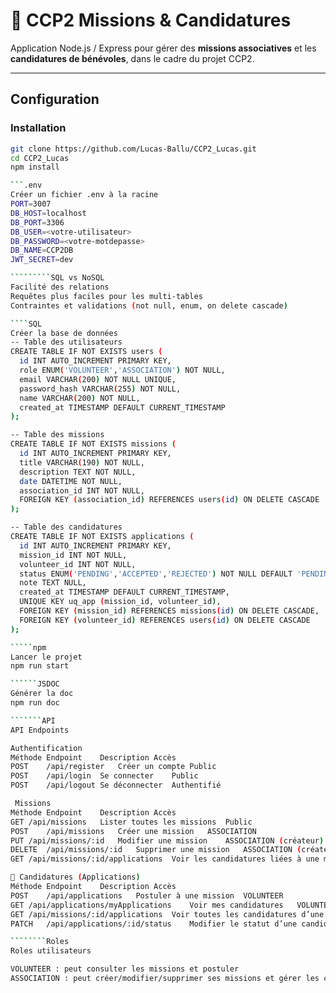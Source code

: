 # 📌 CCP2 Missions & Candidatures

Application Node.js / Express pour gérer des **missions associatives** et les **candidatures de bénévoles**, dans le cadre du projet CCP2.

---

## Configuration

### Installation

``````````bash
git clone https://github.com/Lucas-Ballu/CCP2_Lucas.git
cd CCP2_Lucas
npm install

```.env
Créer un fichier .env à la racine
PORT=3007
DB_HOST=localhost
DB_PORT=3306
DB_USER=<votre-utilisateur>
DB_PASSWORD=<votre-motdepasse>
DB_NAME=CCP2DB
JWT_SECRET=dev

`````````SQL vs NoSQL
Facilité des relations
Requêtes plus faciles pour les multi-tables
Contraintes et validations (not null, enum, on delete cascade)

````SQL
Créer la base de données
-- Table des utilisateurs
CREATE TABLE IF NOT EXISTS users (
  id INT AUTO_INCREMENT PRIMARY KEY,
  role ENUM('VOLUNTEER','ASSOCIATION') NOT NULL,
  email VARCHAR(200) NOT NULL UNIQUE,
  password_hash VARCHAR(255) NOT NULL,
  name VARCHAR(200) NOT NULL,
  created_at TIMESTAMP DEFAULT CURRENT_TIMESTAMP
);

-- Table des missions
CREATE TABLE IF NOT EXISTS missions (
  id INT AUTO_INCREMENT PRIMARY KEY,
  title VARCHAR(190) NOT NULL,
  description TEXT NOT NULL,
  date DATETIME NOT NULL,
  association_id INT NOT NULL,
  FOREIGN KEY (association_id) REFERENCES users(id) ON DELETE CASCADE
);

-- Table des candidatures
CREATE TABLE IF NOT EXISTS applications (
  id INT AUTO_INCREMENT PRIMARY KEY,
  mission_id INT NOT NULL,
  volunteer_id INT NOT NULL,
  status ENUM('PENDING','ACCEPTED','REJECTED') NOT NULL DEFAULT 'PENDING',
  note TEXT NULL,
  created_at TIMESTAMP DEFAULT CURRENT_TIMESTAMP,
  UNIQUE KEY uq_app (mission_id, volunteer_id),
  FOREIGN KEY (mission_id) REFERENCES missions(id) ON DELETE CASCADE,
  FOREIGN KEY (volunteer_id) REFERENCES users(id) ON DELETE CASCADE
);

`````npm
Lancer le projet
npm run start

``````JSDOC
Générer la doc
npm run doc

```````API
API Endpoints

Authentification
Méthode	Endpoint	Description	Accès
POST	/api/register	Créer un compte	Public
POST	/api/login	Se connecter	Public
POST	/api/logout	Se déconnecter	Authentifié

 Missions
Méthode	Endpoint	Description	Accès
GET	/api/missions	Lister toutes les missions	Public
POST	/api/missions	Créer une mission	ASSOCIATION
PUT	/api/missions/:id	Modifier une mission	ASSOCIATION (créateur)
DELETE	/api/missions/:id	Supprimer une mission	ASSOCIATION (créateur)
GET	/api/missions/:id/applications	Voir les candidatures liées à une mission	ASSOCIATION

📨 Candidatures (Applications)
Méthode	Endpoint	Description	Accès
POST	/api/applications	Postuler à une mission	VOLUNTEER
GET	/api/applications/myApplications	Voir mes candidatures	VOLUNTEER
GET	/api/missions/:id/applications	Voir toutes les candidatures d’une mission	ASSOCIATION
PATCH	/api/applications/:id/status	Modifier le statut d’une candidature (ACCEPTED / REJECTED)	ASSOCIATION

````````Roles
Roles utilisateurs

VOLUNTEER : peut consulter les missions et postuler
ASSOCIATION : peut créer/modifier/supprimer ses missions et gérer les candidatures reçues
``````````
